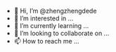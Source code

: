 - 👋 Hi, I’m @zhengzhengdede
- 👀 I’m interested in ...
- 🌱 I’m currently learning ...
- 💞️ I’m looking to collaborate on ...
- 📫 How to reach me ...

<!---
zhengzhengdede/zhengzhengdede is a ✨ special ✨ repository because its `README.md` (this file) appears on your GitHub profile.
You can click the Preview link to take a look at your changes.
--->
